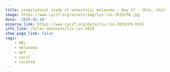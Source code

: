 ```yaml
---
title: Longitudinal study of metastatic melanoma - Day 27 - Skin, chin (T5)
image: https://www.cycif.org/assets/img/liu-lin-2019/P8.jpg
date: '2019-01-19'
minerva_link: https://www.cycif.org/data/liu-lin-2019/P8.html
info_link: /atlas-datasets/liu-lin-2019
show_page_link: false
tags: 
    - MEL
    - melanoma
    - met
    - cycif
    - curated
---
```

